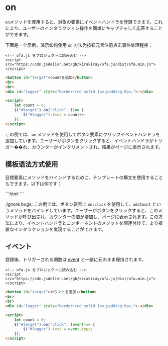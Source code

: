 # on

`on`メソッドを使用すると、対象の要素にイベントハンドラを登録できます。これにより、ユーザーのインタラクション操作を簡単にキャプチャして応答することができます。

下面是一个示例，演示如何使用 `on` 方法为按钮元素注册点击事件处理程序：

<html-viewer>

```
<!-- ofa.js をプロジェクトに読み込む -->
<script src="https://cdn.jsdelivr.net/gh/kirakiray/ofa.js/dist/ofa.min.js"></script>
```

```html
<button id="target">countを追加</button>
<br>
<br>
<div id="logger" style="border:red solid 1px;padding:8px;">-</div>

<script>
    let count = 0;
    $("#target").on("click", ()=> {
        $("#logger").text = count++;
    });
</script>
```

</html-viewer>

この例では、`on` メソッドを使用してボタン要素にクリックイベントハンドラを追加しています。ユーザーがボタンをクリックすると、イベントハンドラがトリガー��れ、カウンターがインクリメントされ、結果がページに表示されます。

## 模板语法方式使用

目標要素にメソッドをバインドするために、テンプレートの構文を使用することもできます。以下は例です：

<comp-viewer comp-name="on-demo">
```html
<template component>
  <button on:click="addCount">Add Count</button>
  <div>{{count}}</div>
  <script>
    export default {
      tag: "on-demo",
      data: {
        count: 0
      },
      proto:{
        addCount(){
          this.count++;
        }
      }
    };
  </script>
</template>
```

</comp-viewer>

;Ignore bugs;
この例では、ボタン要素に `on:click` を使用して、`addCount` というメソッドをバインドしています。ユーザーがボタンをクリックすると、このメソッドが呼び出され、カウンターの値が増加し、ページに表示されます。この方法により、イベントハンドラとコンポーネントのメソッドを関連付けて、より複雑なインタラクションを実現することができます。

## イベント

登録後、トリガーされる関数は [event](https://developer.mozilla.org/en-US/docs/Web/API/Event) と一緒に元のまま保持されます。

<html-viewer>

```
<!-- ofa.js をプロジェクトに読み込む -->
<script src="https://cdn.jsdelivr.net/gh/kirakiray/ofa.js/dist/ofa.min.js"></script>
```

```html
<button id="target">カウントを追加</button>
<br>
<br>
<div id="logger" style="border:red solid 1px;padding:8px;">-</div>

<script>
    let count = 0;
    $("#target").on("click", (event)=> {
        $("#logger").text = event.type;
    });
</script>
```

</html-viewer>